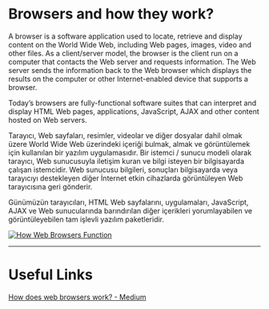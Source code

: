 # Browsers and how they work?

A browser is a software application used to locate, retrieve and display content on the World Wide Web, including Web pages, images, video and other files. As a client/server model, the browser is the client run on a computer that contacts the Web server and requests information. The Web server sends the information back to the Web browser which displays the results on the computer or other Internet-enabled device that supports a browser.

Today’s browsers are fully-functional software suites that can interpret and display HTML Web pages, applications, JavaScript, AJAX and other content hosted on Web servers.

Tarayıcı, Web sayfaları, resimler, videolar ve diğer dosyalar dahil olmak üzere World Wide Web üzerindeki içeriği bulmak, almak ve görüntülemek için kullanılan bir yazılım uygulamasıdır. Bir istemci / sunucu modeli olarak tarayıcı, Web sunucusuyla iletişim kuran ve bilgi isteyen bir bilgisayarda çalışan istemcidir. Web sunucusu bilgileri, sonuçları bilgisayarda veya tarayıcıyı destekleyen diğer İnternet etkin cihazlarda görüntüleyen Web tarayıcısına geri gönderir.

Günümüzün tarayıcıları, HTML Web sayfalarını, uygulamaları, JavaScript, AJAX ve Web sunucularında barındırılan diğer içerikleri yorumlayabilen ve görüntüleyebilen tam işlevli yazılım paketleridir.

[![How Web Browsers Function](https://img.youtube.com/vi/z0HN-fG6oT4/0.jpg)](https://www.youtube.com/watch?v=z0HN-fG6oT4 "How Web Browsers Function - Click to Watch!")


---

# Useful Links

[How does web browsers work? - Medium](https://medium.com/@monica1109/how-does-web-browsers-work-c95ad628a509)
